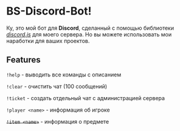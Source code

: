 # BS-Discord-Bot!

Ку, это мой бот для **Discord**, сделанный с помощью библиотеки [*discord.js*](https://discord.js.org/#/) для моего сервера. Но вы можете использовать мои наработки для ваших проектов.

## Features
`!help` - выводить все команды с описанием

`!clear` - очистить чат (100 сообщений)

`!ticket` - создать отдельный чат с администрацией сервера

`!player <name>` - информация об игроке

~~`!item <name>`~~ - информация о предмете


